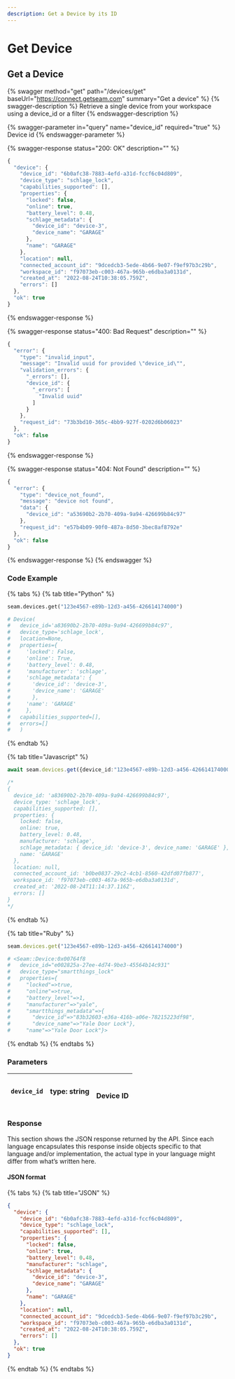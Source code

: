 ```yaml
---
description: Get a Device by its ID
---
```


# Get Device

## Get a Device

{% swagger method="get" path="/devices/get" baseUrl="https://connect.getseam.com" summary="Get a device" %}
{% swagger-description %}
Retrieve a single device from your workspace using a device_id or a filter
{% endswagger-description %}

{% swagger-parameter in="query" name="device_id" required="true" %}
Device id
{% endswagger-parameter %}

{% swagger-response status="200: OK" description="" %}
```javascript
{
  "device": {
    "device_id": "6b0afc38-7883-4efd-a31d-fccf6c04d809",
    "device_type": "schlage_lock",
    "capabilities_supported": [],
    "properties": {
      "locked": false,
      "online": true,
      "battery_level": 0.48,
      "schlage_metadata": {
        "device_id": "device-3",
        "device_name": "GARAGE"
      },
      "name": "GARAGE"
    },
    "location": null,
    "connected_account_id": "9dcedcb3-5ede-4b66-9e07-f9ef97b3c29b",
    "workspace_id": "f97073eb-c003-467a-965b-e6dba3a0131d",
    "created_at": "2022-08-24T10:38:05.759Z",
    "errors": []
  },
  "ok": true
}
```
{% endswagger-response %}

{% swagger-response status="400: Bad Request" description="" %}
```javascript
{
  "error": {
    "type": "invalid_input",
    "message": "Invalid uuid for provided \"device_id\"",
    "validation_errors": {
      "_errors": [],
      "device_id": {
        "_errors": [
          "Invalid uuid"
        ]
      }
    },
    "request_id": "73b3bd10-365c-4bb9-927f-0202d6b06023"
  },
  "ok": false
}
```
{% endswagger-response %}

{% swagger-response status="404: Not Found" description="" %}
```javascript
{
  "error": {
    "type": "device_not_found",
    "message": "device not found",
    "data": {
      "device_id": "a53690b2-2b70-409a-9a94-426699b84c97"
    },
    "request_id": "e57b4b09-90f0-487a-8d50-3bec8af8792e"
  },
  "ok": false
}
```
{% endswagger-response %}
{% endswagger %}

### Code Example

{% tabs %}
{% tab title="Python" %}
```python
seam.devices.get("123e4567-e89b-12d3-a456-426614174000")

# Device(
#   device_id='a83690b2-2b70-409a-9a94-426699b84c97', 
#   device_type='schlage_lock', 
#   location=None, 
#   properties={
#     'locked': False, 
#     'online': True, 
#     'battery_level': 0.48, 
#     'manufacturer': 'schlage',
#     'schlage_metadata': {
#       'device_id': 'device-3', 
#       'device_name': 'GARAGE'
#       }, 
#     'name': 'GARAGE'
#     }, 
#   capabilities_supported=[], 
#   errors=[]
#   )


```
{% endtab %}

{% tab title="Javascript" %}
```typescript
await seam.devices.get({device_id:"123e4567-e89b-12d3-a456-426614174000"})

/*
{
  device_id: 'a83690b2-2b70-409a-9a94-426699b84c97',
  device_type: 'schlage_lock',
  capabilities_supported: [],
  properties: {
    locked: false,
    online: true,
    battery_level: 0.48,
    manufacturer: 'schlage',
    schlage_metadata: { device_id: 'device-3', device_name: 'GARAGE' },
    name: 'GARAGE'
  },
  location: null,
  connected_account_id: 'b0be0837-29c2-4cb1-8560-42dfd07fb877',
  workspace_id: 'f97073eb-c003-467a-965b-e6dba3a0131d',
  created_at: '2022-08-24T11:14:37.116Z',
  errors: []
}
*/
```
{% endtab %}

{% tab title="Ruby" %}
```ruby
seam.devices.get("123e4567-e89b-12d3-a456-426614174000")

# <Seam::Device:0x00764f8                                             
#   device_id="e002825a-27ee-4d74-9be3-45564b14c931"                  
#   device_type="smartthings_lock"                                    
#   properties={
#     "locked"=>true,
#     "online"=>true,
#     "battery_level"=>1,
#     "manufacturer"=>"yale",
#     "smartthings_metadata"=>{
#       "device_id"=>"83b32603-e36a-416b-a06e-78215223df98",
#       "device_name"=>"Yale Door Lock"}, 
#     "name"=>"Yale Door Lock"}>
```
{% endtab %}
{% endtabs %}

### Parameters

| `device_id` | type: string | <p><br>Device ID</p> |
| ----------- | ------------ | -------------------- |

### Response

This section shows the JSON response returned by the API. Since each language encapsulates this response inside objects specific to that language and/or implementation, the actual type in your language might differ from what’s written here.

#### JSON format

{% tabs %}
{% tab title="JSON" %}
```json
{
  "device": {
    "device_id": "6b0afc38-7883-4efd-a31d-fccf6c04d809",
    "device_type": "schlage_lock",
    "capabilities_supported": [],
    "properties": {
      "locked": false,
      "online": true,
      "battery_level": 0.48,
      "manufacturer": "schlage",
      "schlage_metadata": {
        "device_id": "device-3",
        "device_name": "GARAGE"
      },
      "name": "GARAGE"
    },
    "location": null,
    "connected_account_id": "9dcedcb3-5ede-4b66-9e07-f9ef97b3c29b",
    "workspace_id": "f97073eb-c003-467a-965b-e6dba3a0131d",
    "created_at": "2022-08-24T10:38:05.759Z",
    "errors": []
  },
  "ok": true
}
```
{% endtab %}
{% endtabs %}
